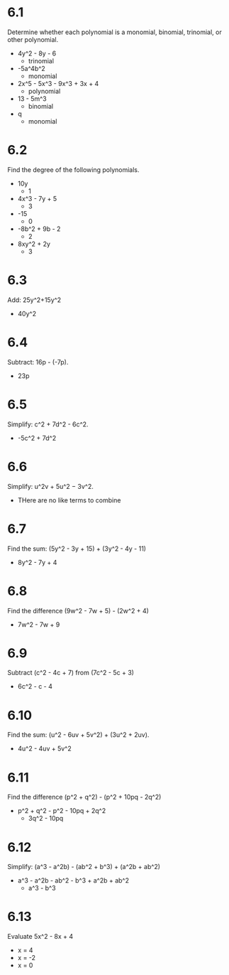 # 6.1
Determine whether each polynomial is a monomial, binomial, trinomial, or other polynomial.
- 4y^2 - 8y - 6
    - trinomial
- -5a^4b^2
    - monomial
- 2x^5 - 5x^3 - 9x^3 + 3x + 4
    - polynomial
- 13 - 5m^3
    - binomial
- q
    - monomial

# 6.2
Find the degree of the following polynomials.
- 10y
    - 1
- 4x^3 - 7y + 5
    - 3
- -15
    - 0
- -8b^2 + 9b - 2
    - 2
- 8xy^2 + 2y
    - 3

# 6.3
Add: 25y^2+15y^2
- 40y^2

# 6.4
Subtract: 16p - (-7p).
- 23p

# 6.5
Simplify: c^2 + 7d^2 - 6c^2.
- -5c^2 + 7d^2

# 6.6
Simplify: u^2v + 5u^2 − 3v^2.
- THere are no like terms to combine

# 6.7
Find the sum: (5y^2 - 3y + 15) + (3y^2 - 4y - 11)
- 8y^2 - 7y + 4

# 6.8
Find the difference (9w^2 - 7w + 5) - (2w^2 + 4)
- 7w^2 - 7w + 9

# 6.9
Subtract (c^2 - 4c + 7) from (7c^2 - 5c + 3)
- 6c^2 - c - 4

# 6.10
Find the sum: (u^2 - 6uv + 5v^2) + (3u^2 + 2uv).
- 4u^2 - 4uv + 5v^2

# 6.11
Find the difference (p^2 + q^2) - (p^2 + 10pq - 2q^2)
- p^2 + q^2 - p^2 - 10pq + 2q^2
    - 3q^2 - 10pq

# 6.12
Simplify: (a^3 - a^2b) - (ab^2 + b^3) + (a^2b + ab^2)
- a^3 - a^2b - ab^2 - b^3 + a^2b + ab^2
    - a^3 - b^3

# 6.13
Evaluate 5x^2 - 8x + 4
- x = 4
- x = -2
- x = 0